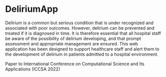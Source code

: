 # DeliriumApp
Delirium is a common but serious condition that is under recognized and associated with poor outcomes. However, delirium can be prevented and treated if it is diagnosed in time. It is therefore essential that all hospital staff be aware of the possibility of delirium developing, and that prompt assessment and appropriate management are ensured. This web application has been designed to support healthcare staff and alert them to the development of delirium in patients admitted to a hospital environment.


Paper to International Conference on Computational Science and Its Applications (ICCSA 2022) 
